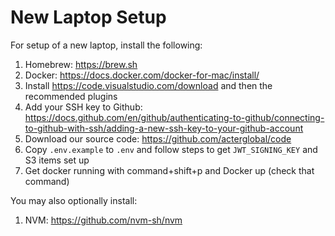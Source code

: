 # New Laptop Setup

For setup of a new laptop, install the following:

1. Homebrew: https://brew.sh
1. Docker: https://docs.docker.com/docker-for-mac/install/
1. Install https://code.visualstudio.com/download and then the recommended plugins
1. Add your SSH key to Github: https://docs.github.com/en/github/authenticating-to-github/connecting-to-github-with-ssh/adding-a-new-ssh-key-to-your-github-account
1. Download our source code: https://github.com/acterglobal/code
1. Copy `.env.example` to `.env` and follow steps to get `JWT_SIGNING_KEY` and S3 items set up
1. Get docker running with command+shift+p and Docker up (check that command)

You may also optionally install:
1. NVM: https://github.com/nvm-sh/nvm
